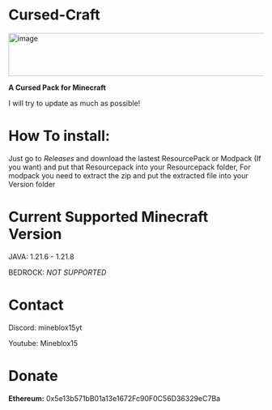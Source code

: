 # Cursed-Craft
<img width="505" height="85" alt="image" src="https://github.com/user-attachments/assets/97597ba4-9bae-4613-b4f0-3ef4b0316b5f" />

**A Cursed Pack for Minecraft**

I will try to update as much as possible!

# How To install:

Just go to *Releases* and download the lastest ResourcePack or Modpack (If you want) and put that Resourcepack into your Resourcepack folder, For modpack you need to extract the zip and put the extracted file into your Version folder

# Current Supported Minecraft Version

JAVA: 1.21.6 - 1.21.8

BEDROCK: *NOT SUPPORTED*

# Contact

Discord: mineblox15yt

Youtube: Mineblox15

# Donate

**Ethereum:** 0x5e13b571bB01a13e1672Fc90F0C56D36329eC7Ba
